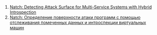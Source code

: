 1. [Natch: Detecting Attack Surface for Multi-Service Systems with Hybrid Introspection](https://qrs23.techconf.org/download/webpub/pdfs/QRS-C2023-56EpUKA3a3CGa6xc1KYNzL/593900a176/593900a176.pdf)
2. [Natch: Определение поверхности атаки программ с помощью отслеживания помеченных данных и интроспекции виртуальных машин](https://ispranproceedings.elpub.ru/jour/article/view/1578)
